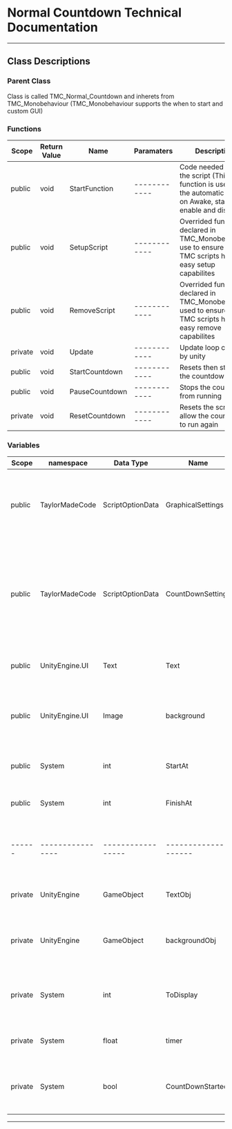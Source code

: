 # Normal Countdown Technical Documentation </font>

---

## Class Descriptions

### Parent Class

Class is called TMC_Normal_Countdown and inherets from TMC_Monobehaviour 
(TMC_Monobehaviour supports the when to start and custom GUI)

### Functions

| Scope | Return Value | Name | Paramaters | Description |
| - | - | - | - | - |
| public | void | StartFunction | ------------ | Code needed to start the script (This function is used for the automatic start on Awake, start, enable and disable) |
| public | void | SetupScript | ------------ | Overrided function declared in TMC_Monobehaviour use to ensure all TMC scripts have easy setup capabilites |
| public | void | RemoveScript | ------------ | Overrided function declared in TMC_Monobehaviour used to ensure all TMC scripts have easy remove capabilites |
| private | void | Update | ------------ | Update loop called by unity |
| public | void | StartCountdown | ------------ | Resets then starts the countdown |
| public | void | PauseCountdown | ------------ | Stops the countdown from running |
| private | void | ResetCountdown | ------------ | Resets the script to allow the countdown to run again |



### Variables

| Scope | namespace | Data Type | Name | Description |
| - | - | - | - | - |
| public | TaylorMadeCode | ScriptOptionData | GraphicalSettings | Used in the creation of the custom GUI to control data around all visual elements |
| public | TaylorMadeCode | ScriptOptionData | CountDownSettings | Used in the creation of the custom GUI to control data about the count down (What number to start at, what to end at ect.) |
| public | UnityEngine.UI | Text | Text | The text component that is used on screen |
| public | UnityEngine.UI | Image | background | The image component that is the background image for the countdown |
| public | System | int | StartAt | The number that the countdown starts at |
| public | System | int | FinishAt | The number that the countdown Finishes at |
| ------ | ---------------- | ----------------- | -------------------- | ------------------------------------------- |
| private | UnityEngine | GameObject | TextObj | The gameObject that Text is attached to |
| private | UnityEngine | GameObject | backgroundObj | The gameObject that the background is attached to |
| private | System | int | ToDisplay | The number that is currently being shown as text |
| private | System | float | timer | Timer that keeps track how long is passed |
| private | System | bool | CountDownStarted | This bool is used to check if the countdown should be occouring |



--- 
